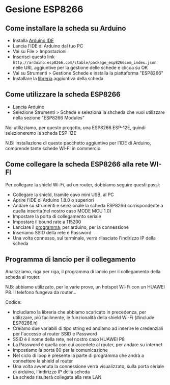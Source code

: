 # Gesione ESP8266

## Come installare la scheda su Arduino
* Installa [Arduino IDE](https://www.arduino.cc/en/main/software) 
* Lancia l'IDE di Arduino dal tuo PC
* Vai su File > Impostazioni
* Inserisci questo link `http://arduino.esp8266.com/stable/package_esp8266com_index.json` nelle URL aggiuntive per la gestione delle schede e clicca su OK
* Vai su Strumenti > Gestione Schede e installa la piattaforma "ESP8266"
* Installare la [libreria](https://github.com/googlesamples/firebase-arduino/archive/master.zip) aggiuntiva della scheda

## Come utilizzare la scheda ESP8266
* Lancia Arduino
* Selezione Strumenti > Schede e seleziona la shcheda che vuoi utilizzare nella sezione "ESP8266 Modules"

Noi utilizziamo, per questo progetto, una ESP8266 ESP-12E, quindi selezioneremo la scheda ESP-12E

N.B: Installazione di questo pacchetto aggiuntivo per l'IDE di Arduino, comprende tante schede WI-FI in commercio


## Come collegare la scheda ESP8266 alla rete WI-FI
Per collegare la shield Wi-Fi, ad un router, dobbiamo seguire questi passi:
* Collegare la shield, tramite cavo mini USB, al PC
* Aprire l'IDE di Arduino 1.8.0 o superiori
* Andare su strumenti e selezionale la scheda ESP8266 corrispondente a quella inserita(nel nostro caso MODE MCU 1.0)
* Impostare la porta di collegamento seriale
* Impostare il bound rate a 115200
* Lanciare il [programma](https://github.com/domoticawifi/Network-nodes/blob/master/sketch_Connessione_Rete_WiFi.ino), per arduino, per la connessione
* Inseriamo SSID della rete e Password
* Una volta connesso, sul terminale, verrà rilasciato l'indirizzo IP della scheda

## Programma di lancio per il collegamento
Analizziamo, riga per riga, il programma di lancio per il collegamento della scheda al router.

N.B: abbiamo utilizzato, per le varie prove, un hotspot Wi-Fi con un HUAWEI P8. Il telefono fungeva da router...

Codice:
* Includiamo la libreria che abbiamo scaricato in precedenza, per utilizzare, più facilmente, le funzionalità della shield Wi-Fi (#include ESP8266.h)
* Creiamo due variabili di tipo string ed andiamo ad inserire le credenziali per l'accesso al router SSID e Password
* SSID è il nome della rete, nel nostro caso HUAWEI P8
* La Password è quella con cui accedete al router, per andare su internet
* Impostiamo la porta 80 per la comunicazione
* Nel ciclo di loop è presente la parte di programma che andrà a connettere la shield al router
* Una volta avvenuta la connessione verrà visualizzato, sulla porta seriale di arduino, l'indirizzo IP della scheda
* La scheda risulterà collegata alla rete LAN
